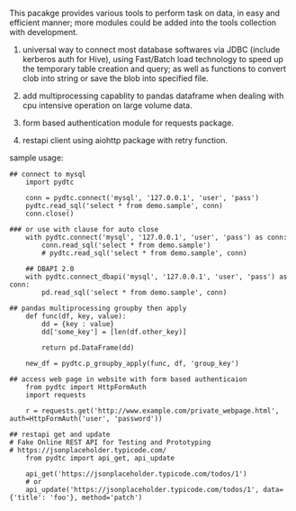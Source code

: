 This pacakge provides various tools to perform task on data, in easy and efficient manner; more
modules could be added into the tools collection with development.

1. universal way to connect most database softwares via JDBC (include kerberos auth for Hive), using Fast/Batch load
technology to speed up the temporary table creation and query; as well as functions to convert clob 
into string or save the blob into specified file. 

2. add multiprocessing capablity to pandas dataframe when dealing with cpu intensive
operation on large volume data.

3. form based authentication module for requests package.

4. restapi client using aiohttp package with retry function.

sample usage:

    ## connect to mysql
        import pydtc

        conn = pydtc.connect('mysql', '127.0.0.1', 'user', 'pass')
        pydtc.read_sql('select * from demo.sample', conn)
        conn.close()
    
    ### or use with clause for auto close
        with pydtc.connect('mysql', '127.0.0.1', 'user', 'pass') as conn:
            conn.read_sql('select * from demo.sample')
            # pydtc.read_sql('select * from demo.sample', conn)

        ## DBAPI 2.0    
        with pydtc.connect_dbapi('mysql', '127.0.0.1', 'user', 'pass') as conn:
            pd.read_sql('select * from demo.sample', conn)

    ## pandas multiprocessing groupby then apply
        def func(df, key, value):
            dd = {key : value}
            dd['some_key'] = [len(df.other_key)]

            return pd.DataFrame(dd)

        new_df = pydtc.p_groupby_apply(func, df, 'group_key')

    ## access web page in website with form based authenticaion
        from pydtc import HttpFormAuth
        import requests

        r = requests.get('http://www.example.com/private_webpage.html', auth=HttpFormAuth('user', 'password'))

    ## restapi get and update
    # Fake Online REST API for Testing and Prototyping
    # https://jsonplaceholder.typicode.com/
        from pydtc import api_get, api_update

        api_get('https://jsonplaceholder.typicode.com/todos/1')
        # or
        api_update('https://jsonplaceholder.typicode.com/todos/1', data={'title': 'foo'}, method='patch')
